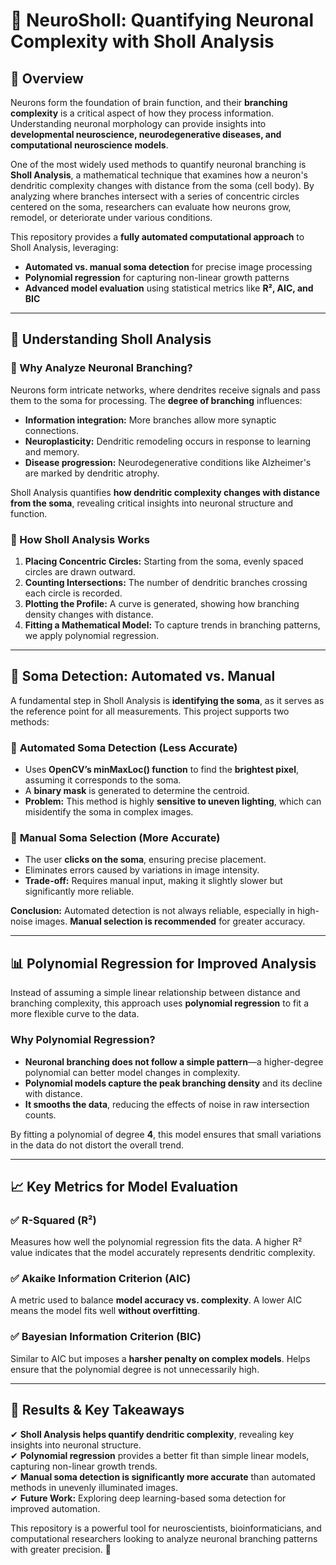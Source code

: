 # 🧠 NeuroSholl: Quantifying Neuronal Complexity with Sholl Analysis  

## 📌 Overview  

Neurons form the foundation of brain function, and their **branching complexity** is a critical aspect of how they process information. Understanding neuronal morphology can provide insights into **developmental neuroscience, neurodegenerative diseases, and computational neuroscience models**.  

One of the most widely used methods to quantify neuronal branching is **Sholl Analysis**, a mathematical technique that examines how a neuron's dendritic complexity changes with distance from the soma (cell body). By analyzing where branches intersect with a series of concentric circles centered on the soma, researchers can evaluate how neurons grow, remodel, or deteriorate under various conditions.  

This repository provides a **fully automated computational approach** to Sholl Analysis, leveraging:  
- **Automated vs. manual soma detection** for precise image processing  
- **Polynomial regression** for capturing non-linear growth patterns  
- **Advanced model evaluation** using statistical metrics like **R², AIC, and BIC**  

---

## 📖 Understanding Sholl Analysis  

### 🔬 Why Analyze Neuronal Branching?  
Neurons form intricate networks, where dendrites receive signals and pass them to the soma for processing. The **degree of branching** influences:  
- **Information integration:** More branches allow more synaptic connections.  
- **Neuroplasticity:** Dendritic remodeling occurs in response to learning and memory.  
- **Disease progression:** Neurodegenerative conditions like Alzheimer's are marked by dendritic atrophy.  

Sholl Analysis quantifies **how dendritic complexity changes with distance from the soma**, revealing critical insights into neuronal structure and function.  

### 🔹 How Sholl Analysis Works  
1. **Placing Concentric Circles:** Starting from the soma, evenly spaced circles are drawn outward.  
2. **Counting Intersections:** The number of dendritic branches crossing each circle is recorded.  
3. **Plotting the Profile:** A curve is generated, showing how branching density changes with distance.  
4. **Fitting a Mathematical Model:** To capture trends in branching patterns, we apply polynomial regression.  

---

## 🏹 Soma Detection: Automated vs. Manual  

A fundamental step in Sholl Analysis is **identifying the soma**, as it serves as the reference point for all measurements. This project supports two methods:  

### 🔹 **Automated Soma Detection** (Less Accurate)  
- Uses **OpenCV’s minMaxLoc() function** to find the **brightest pixel**, assuming it corresponds to the soma.  
- A **binary mask** is generated to determine the centroid.  
- **Problem:** This method is highly **sensitive to uneven lighting**, which can misidentify the soma in complex images.  

### 🔹 **Manual Soma Selection** (More Accurate)  
- The user **clicks on the soma**, ensuring precise placement.  
- Eliminates errors caused by variations in image intensity.  
- **Trade-off:** Requires manual input, making it slightly slower but significantly more reliable.  

**Conclusion:** Automated detection is not always reliable, especially in high-noise images. **Manual selection is recommended** for greater accuracy.  

---

## 📊 Polynomial Regression for Improved Analysis  

Instead of assuming a simple linear relationship between distance and branching complexity, this approach uses **polynomial regression** to fit a more flexible curve to the data.  

### **Why Polynomial Regression?**  
- **Neuronal branching does not follow a simple pattern**—a higher-degree polynomial can better model changes in complexity.  
- **Polynomial models capture the peak branching density** and its decline with distance.  
- **It smooths the data**, reducing the effects of noise in raw intersection counts.  

By fitting a polynomial of degree **4**, this model ensures that small variations in the data do not distort the overall trend.  

---

## 📈 Key Metrics for Model Evaluation  

### ✅ **R-Squared (R²)**  
Measures how well the polynomial regression fits the data. A higher R² value indicates that the model accurately represents dendritic complexity.  

### ✅ **Akaike Information Criterion (AIC)**  
A metric used to balance **model accuracy vs. complexity**. A lower AIC means the model fits well **without overfitting**.  

### ✅ **Bayesian Information Criterion (BIC)**  
Similar to AIC but imposes a **harsher penalty on complex models**. Helps ensure that the polynomial degree is not unnecessarily high.  

---

## 📌 Results & Key Takeaways  

✔ **Sholl Analysis helps quantify dendritic complexity**, revealing key insights into neuronal structure.  
✔ **Polynomial regression** provides a better fit than simple linear models, capturing non-linear growth trends.  
✔ **Manual soma detection is significantly more accurate** than automated methods in unevenly illuminated images.  
✔ **Future Work:** Exploring deep learning-based soma detection for improved automation.  

This repository is a powerful tool for neuroscientists, bioinformaticians, and computational researchers looking to analyze neuronal branching patterns with greater precision. 🚀
